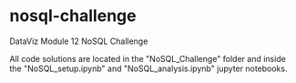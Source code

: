 # nosql-challenge
DataViz Module 12 NoSQL Challenge

All code solutions are located in the "NoSQL_Challenge" folder and inside the "NoSQL_setup.ipynb" and "NoSQL_analysis.ipynb" jupyter notebooks.